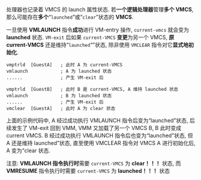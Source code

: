 
处理器也记录着 VMCS 的 launch 属性状态. 若**一个逻辑处理器**管理**多个 VMCS**, 那么可能存在**多个**“`launched`”或“`clear`”状态的 **VMCS**. 

一旦使用 **VMLAUNCH** 指令**成功**进行 VM-entry 操作, `current-vmcs` 就会变为 **launched** 状态. `VM-exit` 后如果 `current-VMCS` **变更**为另一个 VMCS, **原 current-VMCS** 还是维持“`launched`“”状态, 除非使用 `VMCLEAR` 指令对它**显式地初始化**. 

```
vmptrld  [GuestA]   ; 此时 A 为 current-VMCS
vmlaunch            ; A 为 launched 状态
......              ; 产生 VM-exit 后

vmptrld  [GuestB]   ; 此时 B 是 current-VMCS, A 维持 launched 状态
vmlaunch            ; B 为 launched 状态
......              ; 产生 VM-exit 后
vmclear  [GuestA]   ; 此时 A 为 clear 状态
```

上面的示例代码中, A 经过成功执行 VMLAUNCH 指令后变为“launched”状态, 后续发生了 VM-exit 回到 VMM, VMM 又加载了另一个 VMCS B, B 此时变成 current VMCS. B 经过成功执行 VMLAUNCH 指令后也变为“launched”状态, 但 A 还是维持  launched”状态, 直至使用 VMCLEAR 指令对 VMCS A 进行初始化后, A 变为“clear 状态. 

注意: **VMLAUNCH 指令执行时**需要 `current-VMCS` 为 **clear！！！** 状态, 而 **VMRESUME** 指令执行时需要 `current-VMCS` 为 **launched！！！** 状态
